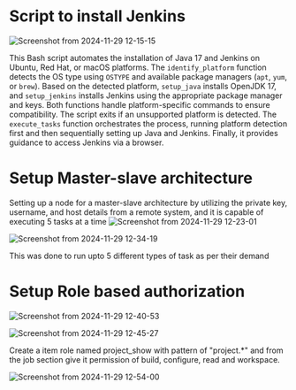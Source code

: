 # Script to install Jenkins

![Screenshot from 2024-11-29 12-15-15](https://github.com/user-attachments/assets/c0016c10-78a2-4840-ad10-6513d6d2d659)

This Bash script automates the installation of Java 17 and Jenkins on Ubuntu, Red Hat, or macOS platforms. The `identify_platform` function detects the OS type using `OSTYPE` and available package managers (`apt`, `yum`, or `brew`). Based on the detected platform, `setup_java` installs OpenJDK 17, and `setup_jenkins` installs Jenkins using the appropriate package manager and keys. Both functions handle platform-specific commands to ensure compatibility. The script exits if an unsupported platform is detected. The `execute_tasks` function orchestrates the process, running platform detection first and then sequentially setting up Java and Jenkins. Finally, it provides guidance to access Jenkins via a browser.


# Setup Master-slave architecture
Setting up a node for a master-slave architecture by utilizing the private key, username, and host details from a remote system, and it is capable of executing 5 tasks at a time
![Screenshot from 2024-11-29 12-23-01](https://github.com/user-attachments/assets/b7d2aad5-4c6a-4454-a11d-bf785d5bfd4f)

![Screenshot from 2024-11-29 12-34-19](https://github.com/user-attachments/assets/55a977b7-fc14-4642-872a-c6e2f04ebe09)


This was done to run upto 5 different types of task as per their demand

# Setup Role based authorization

![Screenshot from 2024-11-29 12-40-53](https://github.com/user-attachments/assets/049280e0-3691-4fc8-a211-aeb24abc415d)

![Screenshot from 2024-11-29 12-45-27](https://github.com/user-attachments/assets/7de52f25-e441-409b-bc0e-8fc213e0f1db)

Create a item role named project_show with pattern of "project.*" and from the job section give it permission of build, configure, read and workspace.

![Screenshot from 2024-11-29 12-54-00](https://github.com/user-attachments/assets/fecfee65-5378-4cc1-966d-5a031d026acd)



